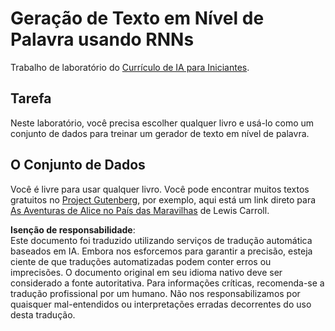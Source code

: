 # Geração de Texto em Nível de Palavra usando RNNs

Trabalho de laboratório do [Currículo de IA para Iniciantes](https://github.com/microsoft/ai-for-beginners).

## Tarefa

Neste laboratório, você precisa escolher qualquer livro e usá-lo como um conjunto de dados para treinar um gerador de texto em nível de palavra.

## O Conjunto de Dados

Você é livre para usar qualquer livro. Você pode encontrar muitos textos gratuitos no [Project Gutenberg](https://www.gutenberg.org/), por exemplo, aqui está um link direto para [As Aventuras de Alice no País das Maravilhas](https://www.gutenberg.org/files/11/11-0.txt) de Lewis Carroll.

**Isenção de responsabilidade**:  
Este documento foi traduzido utilizando serviços de tradução automática baseados em IA. Embora nos esforcemos para garantir a precisão, esteja ciente de que traduções automatizadas podem conter erros ou imprecisões. O documento original em seu idioma nativo deve ser considerado a fonte autoritativa. Para informações críticas, recomenda-se a tradução profissional por um humano. Não nos responsabilizamos por quaisquer mal-entendidos ou interpretações erradas decorrentes do uso desta tradução.